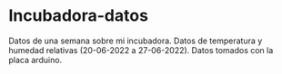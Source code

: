 # Incubadora-datos
Datos de una semana sobre mi incubadora.
Datos de temperatura y humedad relativas (20-06-2022 a 27-06-2022).
Datos tomados con la placa arduino.
